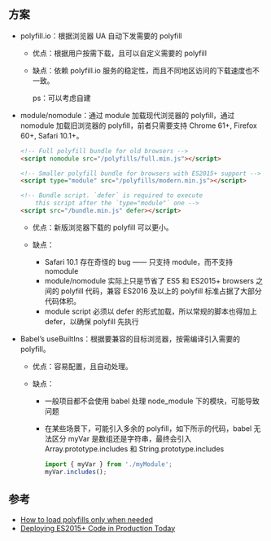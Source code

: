 ## 方案

- polyfill.io：根据浏览器 UA 自动下发需要的 polyfill

    - 优点：根据用户按需下载，且可以自定义需要的 polyfill
    - 缺点：依赖 polyfill.io 服务的稳定性，而且不同地区访问的下载速度也不一致。

        ps：可以考虑自建

- module/nomodule：通过 module 加载现代浏览器的 polyfill，通过 nomodule 加载旧浏览器的 polyfill，前者只需要支持 Chrome 61+, Firefox 60+, Safari 10.1+。

    ```html
    <!-- Full polyfill bundle for old browsers -->
    <script nomodule src="/polyfills/full.min.js"></script>

    <!-- Smaller polyfill bundle for browsers with ES2015+ support -->
    <script type="module" src="/polyfills/modern.min.js"></script>

    <!-- Bundle script. `defer` is required to execute
        this script after the `type="module"` one -->
    <script src="/bundle.min.js" defer></script>
    ```

    - 优点：新版浏览器下载的 polyfill 可以更小。
    - 缺点：

        - Safari 10.1 存在奇怪的 bug —— 只支持 module，而不支持 nomodule
        - module/nomodule 实际上只是节省了 ES5 和 ES2015+ browsers 之间的 polyfill 代码，兼容 ES2016 及以上的 polyfill 标准占据了大部分代码体积。
        - module script 必须以 defer 的形式加载，所以常规的脚本也得加上 defer，以确保 polyfill 先执行

- Babel’s useBuiltIns：根据要兼容的目标浏览器，按需编译引入需要的 polyfill。

    - 优点：容易配置，且自动处理。
    - 缺点：

        - 一般项目都不会使用 babel 处理 node_module 下的模块，可能导致问题
        - 在某些场景下，可能引入多余的 polyfill，如下所示的代码，babel 无法区分 myVar 是数组还是字符串，最终会引入 Array.prototype.includes 和 String.prototype.includes

            ```js
            import { myVar } from './myModule';
            myVar.includes();
            ```

## 参考

- [How to load polyfills only when needed](https://3perf.com/blog/polyfills/)
- [Deploying ES2015+ Code in Production Today](https://philipwalton.com/articles/deploying-es2015-code-in-production-today/)
